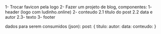 1- Trocar favicon pela logo
2- Fazer um projeto de blog, componentes:
    1- header (logo com ludinho.online)
    2- conteudo
        2.1 título do post
        2.2 data e autor
        2.3- texto
    3- footer

dados para serem consumidos (json):
post: {
    titulo: 
    autor: 
    data: 
    conteudo: 
}
